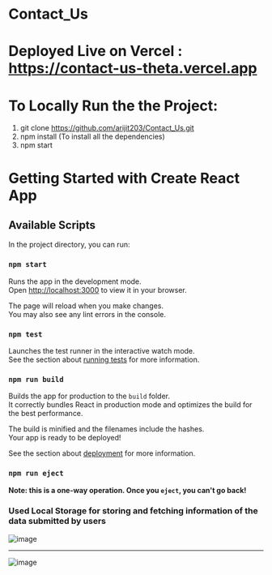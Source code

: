 # Contact_Us

# Deployed Live on Vercel : https://contact-us-theta.vercel.app

# To Locally Run the the Project:
1. git clone https://github.com/arijit203/Contact_Us.git
2. npm install
   (To install all the dependencies)
3. npm start

# Getting Started with Create React App 

## Available Scripts

In the project directory, you can run:

### `npm start`

Runs the app in the development mode.\
Open [http://localhost:3000](http://localhost:3000) to view it in your browser.

The page will reload when you make changes.\
You may also see any lint errors in the console.

### `npm test`

Launches the test runner in the interactive watch mode.\
See the section about [running tests](https://facebook.github.io/create-react-app/docs/running-tests) for more information.

### `npm run build`

Builds the app for production to the `build` folder.\
It correctly bundles React in production mode and optimizes the build for the best performance.

The build is minified and the filenames include the hashes.\
Your app is ready to be deployed!

See the section about [deployment](https://facebook.github.io/create-react-app/docs/deployment) for more information.

### `npm run eject`

**Note: this is a one-way operation. Once you `eject`, you can't go back!**

### Used Local Storage for storing and fetching information of the data submitted by users


![image](https://github.com/arijit203/Contact_Us/assets/99786400/34235376-5345-40bb-9718-014624f20467)

<hr>

![image](https://github.com/arijit203/Contact_Us/assets/99786400/cb9de659-7669-4e65-9fda-46a27998609f)
